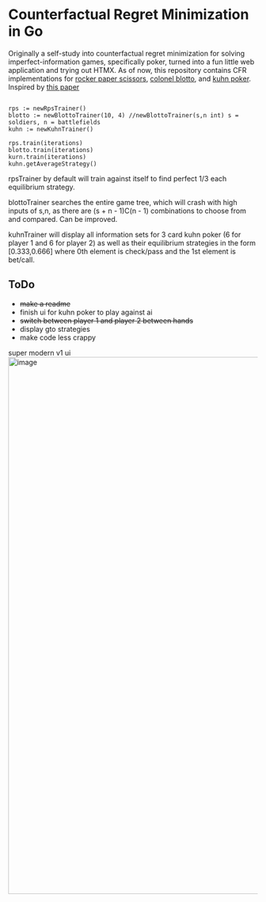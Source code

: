 # Counterfactual Regret Minimization in Go

Originally a self-study into counterfactual regret minimization for solving imperfect-information games, specifically poker, turned into a fun little web application and trying out HTMX.
As of now, this repository contains CFR implementations for [rocker paper scissors](https://en.wikipedia.org/wiki/Rock_paper_scissors), [colonel blotto](https://en.wikipedia.org/wiki/Blotto_game), and [kuhn poker](https://en.wikipedia.org/wiki/Kuhn_poker).  Inspired by [this paper](http://modelai.gettysburg.edu/2013/cfr/cfr.pdf)

```iterations := 10000

rps := newRpsTrainer()
blotto := newBlottoTrainer(10, 4) //newBlottoTrainer(s,n int) s = soldiers, n = battlefields
kuhn := newKuhnTrainer()

rps.train(iterations) 
blotto.train(iterations) 
kurn.train(iterations)
kuhn.getAverageStrategy() 
```

rpsTrainer  by default will train against itself to find perfect 1/3 each equilibrium strategy.

blottoTrainer  searches the entire game tree, which will crash with high inputs of s,n, as there are (s + n - 1)C(n - 1) combinations to choose from and compared. Can be improved.

kuhnTrainer will display all information sets for 3 card kuhn poker  (6 for player 1 and 6 for player 2) as well as their equilibrium strategies 
in the form [0.333,0.666] where 0th element is check/pass and the 1st element is bet/call.

## ToDo
- ~~make a readme~~
- finish ui for kuhn poker to play against ai
- ~~switch between player 1 and player 2 between hands~~
- display gto strategies
- make code less crappy


super modern v1 ui 
<img width="1085" alt="image" src="https://github.com/PepperoniRollz/cfr/assets/51208066/97e546f8-9179-4b4c-9d2f-429061cc259b">


